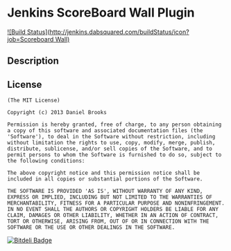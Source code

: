Jenkins ScoreBoard Wall Plugin
============================

[![Build Status](http://jenkins.dabsquared.com/buildStatus/icon?job=Scoreboard Wall)](http://jenkins.dabsquared.com/job/Scoreboard%20Wall/)

Description
--------


License
-------

	(The MIT License)

	Copyright (c) 2013 Daniel Brooks

	Permission is hereby granted, free of charge, to any person obtaining
	a copy of this software and associated documentation files (the
	'Software'), to deal in the Software without restriction, including
	without limitation the rights to use, copy, modify, merge, publish,
	distribute, sublicense, and/or sell copies of the Software, and to
	permit persons to whom the Software is furnished to do so, subject to
	the following conditions:

	The above copyright notice and this permission notice shall be
	included in all copies or substantial portions of the Software.

	THE SOFTWARE IS PROVIDED 'AS IS', WITHOUT WARRANTY OF ANY KIND,
	EXPRESS OR IMPLIED, INCLUDING BUT NOT LIMITED TO THE WARRANTIES OF
	MERCHANTABILITY, FITNESS FOR A PARTICULAR PURPOSE AND NONINFRINGEMENT.
	IN NO EVENT SHALL THE AUTHORS OR COPYRIGHT HOLDERS BE LIABLE FOR ANY
	CLAIM, DAMAGES OR OTHER LIABILITY, WHETHER IN AN ACTION OF CONTRACT,
	TORT OR OTHERWISE, ARISING FROM, OUT OF OR IN CONNECTION WITH THE
	SOFTWARE OR THE USE OR OTHER DEALINGS IN THE SOFTWARE.


[![Bitdeli Badge](https://d2weczhvl823v0.cloudfront.net/DABSquared/scoreboard-wall/trend.png)](https://bitdeli.com/free "Bitdeli Badge")

